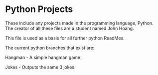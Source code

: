 # Python Projects
These include any projects made in the programming language, Python.
The creator of all these files are a student named John Hoang.

This file is used as a basis for all further python ReadMes.

The current python branches that exist are:

Hangman - A simple hangman game.

Jokes - Outputs the same 3 jokes.
